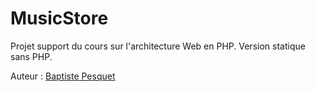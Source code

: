 MusicStore
==========

Projet support du cours sur l'architecture Web en PHP. Version statique sans PHP.

Auteur : [Baptiste Pesquet](https://github.com/bpesquet)


